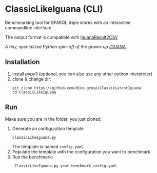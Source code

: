 # ClassicLikeIguana (CLI)

Benchmarking tool for SPARQL triple stores with an interactive commandline interface. 

The output format is compatible with [IguanaResult2CSV](https://github.com/dice-group/IguanaResult2CSV)

*A tiny, specialized Python spin-off of the grown-up [IGUANA](iguana-benchmark.eu/).* 
 
## Installation
1. install [pypy3](https://www.pypy.org/download.html) (optional, you can also use any other python interpreter)
2. clone & change dir:
    ```shell script
    git clone https://github.com/dice-group/ClassicLatentIguana
    cd ClassicLikeIguana
    ```

## Run
Make sure you are in the folder, you just cloned. 
1. Generate an configuration template
    ```shell script
    ClassicLikeIguana.py
    ```
   The template is named `config.yaml`
2. Populate the template with the configuration you want to benchmark.
3. Run the benchmark:
   ```shell script
    ClassicLikeIguana.py your_benchmark_config.yaml
   ```
